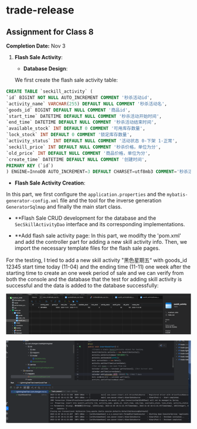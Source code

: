 # trade-release

## Assignment for Class 8 
**Completion Date:** Nov 3

1. **Flash Sale Activity**:
  
   - **Database Design**: 

   We first create the flash sale activity table:

  ```sql
CREATE TABLE `seckill_activity` (
  `id` BIGINT NOT NULL AUTO_INCREMENT COMMENT '秒杀活动id',
  `activity_name` VARCHAR(255) DEFAULT NULL COMMENT '秒杀活动名',
  `goods_id` BIGINT DEFAULT NULL COMMENT '商品id',
  `start_time` DATETIME DEFAULT NULL COMMENT '秒杀活动开始时间',
  `end_time` DATETIME DEFAULT NULL COMMENT '秒杀活动结束时间',
  `available_stock` INT DEFAULT 0 COMMENT '可用库存数量',
  `lock_stock` INT DEFAULT 0 COMMENT '锁定库存数量',
  `activity_status` INT DEFAULT NULL COMMENT '活动状态 0-下架 1-正常',
  `seckill_price` INT DEFAULT NULL COMMENT '秒杀价格，单位为分',
  `old_price` INT DEFAULT NULL COMMENT '商品价格，单位为分',
  `create_time` DATETIME DEFAULT NULL COMMENT '创建时间',
  PRIMARY KEY (`id`)
) ENGINE=InnoDB AUTO_INCREMENT=3 DEFAULT CHARSET=utf8mb3 COMMENT='秒杀活动表';
   ```
     
   - **Flash Sale Activity Creation**: 

   In this part, we first configure the `application.properties` and the `mybatis-generator-config.xml` file and the tool for the inverse generation `GeneratorSqlmap` and finally the main start class. 

   - **Flash Sale CRUD development for the database and the `SecSkillActivityDao` interface and its corresponding implementations. 

   - **Add flash sale activity page: In this part, we modifty the 'pom.xml' and add the controller part for adding a new skill activity info. Then, we import the necessary template files for the flash sale pages.

  For the testing, I tried to add a new skill activity "黑色星期五“ with goods_id 12345 start time today (11-04) and the ending time (11-11) one week after the starting time to create an one week period of sale and we can verify from both the console and the database that the test for adding skill activity is successful and the data is added to the database successfully:

  ![SecSkillDatabaseAdding](Images/SecskillDatabase7.png)
  
  ![AddingSecSkillActivityTest](Images/AddingSecSkillActivityTest.png)
